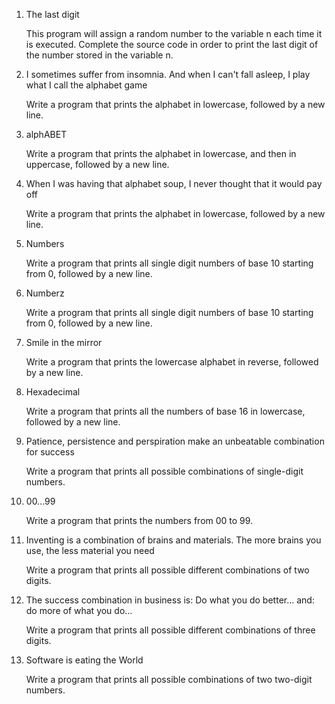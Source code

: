 1. The last digit

    This program will assign a random number to the variable n each time it is executed. Complete the source code in order to print the last digit of the number stored in the variable n.

2. I sometimes suffer from insomnia. And when I can't fall asleep, I play what I call the alphabet game

    Write a program that prints the alphabet in lowercase, followed by a new line.

3. alphABET

    Write a program that prints the alphabet in lowercase, and then in uppercase, followed by a new line.

4. When I was having that alphabet soup, I never thought that it would pay off

    Write a program that prints the alphabet in lowercase, followed by a new line.

5. Numbers

    Write a program that prints all single digit numbers of base 10 starting from 0, followed by a new line.

6. Numberz

    Write a program that prints all single digit numbers of base 10 starting from 0, followed by a new line.

7. Smile in the mirror

    Write a program that prints the lowercase alphabet in reverse, followed by a new line.

8. Hexadecimal

    Write a program that prints all the numbers of base 16 in lowercase, followed by a new line.

9. Patience, persistence and perspiration make an unbeatable combination for success

    Write a program that prints all possible combinations of single-digit numbers.
10. 00...99

    Write a program that prints the numbers from 00 to 99.

11. Inventing is a combination of brains and materials. The more brains you use, the less material you need

    Write a program that prints all possible different combinations of two digits.

12. The success combination in business is: Do what you do better... and: do more of what you do...

    Write a program that prints all possible different combinations of three digits.

13. Software is eating the World

    Write a program that prints all possible combinations of two two-digit numbers.

